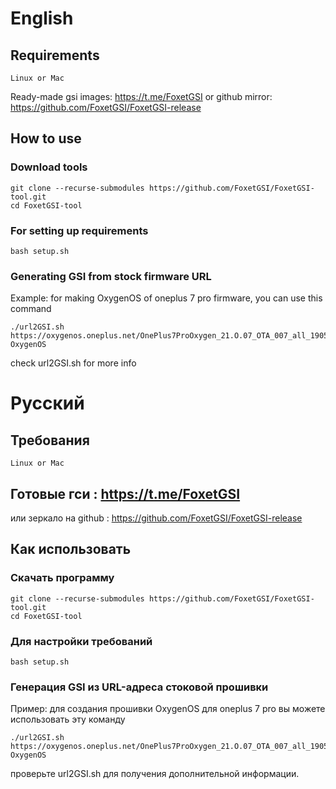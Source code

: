 # English

## Requirements
    Linux or Mac

Ready-made gsi images: https://t.me/FoxetGSI
or github mirror: https://github.com/FoxetGSI/FoxetGSI-release

## How to use

### Download tools
```
git clone --recurse-submodules https://github.com/FoxetGSI/FoxetGSI-tool.git
cd FoxetGSI-tool
```

### For setting up requirements
    bash setup.sh

### Generating GSI from stock firmware URL
Example: for making OxygenOS of oneplus 7 pro firmware, you can use this command
```
./url2GSI.sh https://oxygenos.oneplus.net/OnePlus7ProOxygen_21.O.07_OTA_007_all_1905120542_fc480574576b4843.zip OxygenOS
```
check url2GSI.sh for more info


# Русский

## Требования
    Linux or Mac
    
## Готовые гси : https://t.me/FoxetGSI
или зеркало на github : https://github.com/FoxetGSI/FoxetGSI-release

## Как использовать

### Скачать программу
```
git clone --recurse-submodules https://github.com/FoxetGSI/FoxetGSI-tool.git
cd FoxetGSI-tool
```

### Для настройки требований
    bash setup.sh

### Генерация GSI из URL-адреса стоковой прошивки
Пример: для создания прошивки OxygenOS для oneplus 7 pro вы можете использовать эту команду
```
./url2GSI.sh https://oxygenos.oneplus.net/OnePlus7ProOxygen_21.O.07_OTA_007_all_1905120542_fc480574576b4843.zip OxygenOS
```
проверьте url2GSI.sh для получения дополнительной информации.

